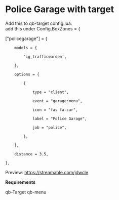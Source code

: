 # Police Garage with target

Add this to qb-target config.lua.  
add this under Config.BoxZones = {




["policegarage"] = {

        models = {

            'ig_trafficwarden',

        },

        options = {

            {

                type = "client",

                event = "garage:menu",

                icon = "fas fa-car",

                label = "Police Garage",

                job = "police",

            },

        },

        distance = 3.5,

    },
    







            






Preview:
https://streamable.com/jdwcle

**Requirements**

qb-Target
qb-menu
  
  

